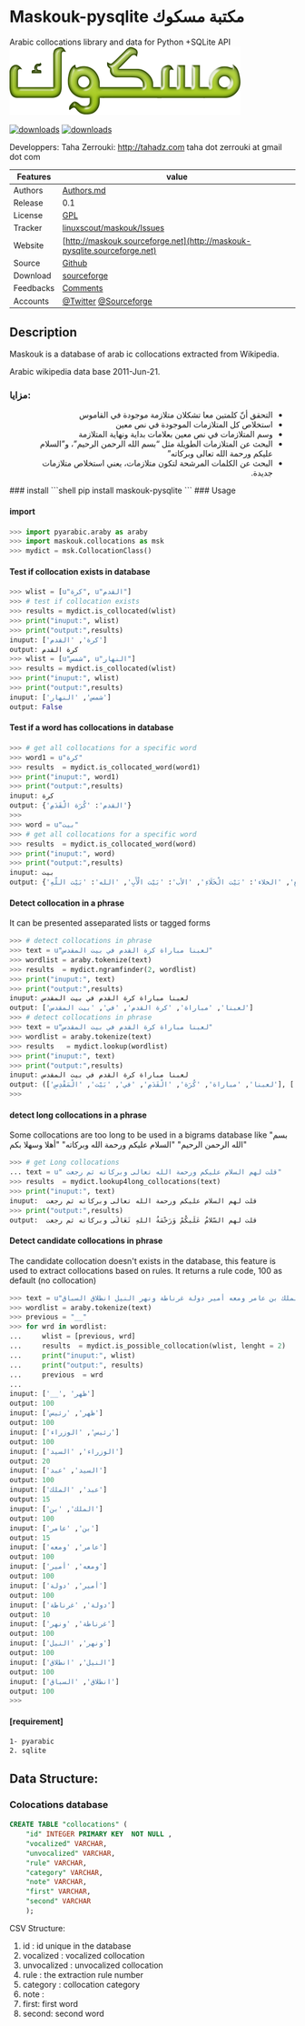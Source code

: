 # Maskouk-pysqlite مكتبة مسكوك


Arabic collocations library and data for Python +SQLite API
![maskouk logo](doc/maskouk_header.png  "maskouk logo")

[![downloads]( https://img.shields.io/sourceforge/dt/maskouk.svg)](http://sourceforge.org/projects/maskouk)
[![downloads]( https://img.shields.io/sourceforge/dm/maskouk.svg)](http://sourceforge.org/projects/maskouk)


  Developpers:  Taha Zerrouki: http://tahadz.com
    taha dot zerrouki at gmail dot com

  
Features |   value
---------|---------------------------------------------------------------------------------
Authors  | [Authors.md](https://github.com/linuxscout/maskouk-pysqlite/master/AUTHORS.md)
Release  | 0.1
License  |[GPL](https://github.com/linuxscout/maskouk-pysqlite/master/LICENSE)
Tracker  |[linuxscout/maskouk/Issues](https://github.com/linuxscout/maskouk-pysqlite/issues)
Website  |[http://maskouk.sourceforge.net](http://maskouk-pysqlite.sourceforge.net)
Source  |[Github](http://github.com/linuxscout/maskouk-pysqlite)
Download  |[sourceforge](http://maskouk.sourceforge.net)
Feedbacks  |[Comments](https://github.com/linuxscout/maskouk-pysqlite/)
Accounts  |[@Twitter](https://twitter.com/linuxscout)  [@Sourceforge](http://sourceforge.net/projects/maskouk/)

## Description

Maskouk is a database of arab ic collocations  extracted from Wikipedia.

Arabic wikipedia data base 2011-Jun-21.

###  مزايا:
<div dir="rtl">

-   التحقق أنّ كلمتين معا تشكلان متلازمة موجودة في القاموس
-   استخلاص كل المتلازمات الموجودة في نص معين
-   وسم المتلازمات في نص معين بعلامات بداية ونهاية المتلازمة
-   البحث عن المتلازمات الطويلة مثل “بسم الله الرحمن الرحيم”، و”السلام عليكم ورحمة الله تعالى وبركاته”
-   البحث عن الكلمات المرشحة لتكون متلازمات، يعني استخلاص متلازمات جديدة.

</div>
### install
```shell
pip install maskouk-pysqlite
```
### Usage

#### import
```python
>>> import pyarabic.araby as araby
>>> import maskouk.collocations as msk
>>> mydict = msk.CollocationClass()
```
#### Test if collocation exists in database
```python
>>> wlist = [u"كرة", u"القدم"]
>>> # test if collocation exists
>>> results = mydict.is_collocated(wlist)
>>> print("inuput:", wlist)
>>> print("output:",results)
inuput: ['كرة', 'القدم']
output: كرة القدم
>>> wlist = [u"شمس", u"النهار"]
>>> results = mydict.is_collocated(wlist)
>>> print("inuput:", wlist)
>>> print("output:",results)
inuput: ['شمس', 'النهار']
output: False
```
#### Test if a word has collocations in database
```python
>>> # get all collocations for a specific word
>>> word1 = u"كرة"
>>> results  = mydict.is_collocated_word(word1)
>>> print("inuput:", word1)
>>> print("output:",results)
inuput: كرة
output: {'القدم': 'كُرَة الْقَدَمِ'}
>>>
>>> word = u"بيت"
>>> # get all collocations for a specific word
>>> results  = mydict.is_collocated_word(word)
>>> print("inuput:", word)
>>> print("output:",results)
inuput: بيت
output: {'العدة': 'بَيْت الْعِدَّةِ', 'المستأجر': 'بَيْت الْمُسْتَأْجِرِ', 'المشتري': 'بَيْتِ الْمُشْتَرِي', 'الرجل': 'بَيْت الرَّجُلِ', 'البناء': 'بَيْت الْبِنَاءِ', 'الزوج': 'بَيْت الزَّوْجِ', 'المال': 'بيت المال', 'المقدس': 'بَيْت الْمَقْدِسِ', 'البائع': 'بَيْت الْبَائِعِ', 'الخلاء': 'بَيْت الْخَلَاءِ', 'الأب': 'بَيْت الْأَبِ', 'الله': 'بَيْت اللّهِ'}
```
#### Detect collocation in a phrase
 It can be presented asseparated lists or tagged forms

```python
>>> # detect collocations in phrase    
>>> text = u"لعبنا مباراة كرة القدم في بيت المقدس"
>>> wordlist = araby.tokenize(text)
>>> results  = mydict.ngramfinder(2, wordlist)
>>> print("inuput:", text)
>>> print("output:",results)
inuput: لعبنا مباراة كرة القدم في بيت المقدس
output: ['لعبنا', 'مباراة', 'كرة القدم', 'في', 'بيت المقدس']
>>> # detect collocations in phrase    
>>> text = u"لعبنا مباراة كرة القدم في بيت المقدس"
>>> wordlist = araby.tokenize(text)
>>> results   = mydict.lookup(wordlist)
>>> print("inuput:", text)
>>> print("output:",results)
inuput: لعبنا مباراة كرة القدم في بيت المقدس
output: (['لعبنا', 'مباراة', 'كُرَة', 'الْقَدَمِ', 'في', 'بَيْت', 'الْمَقْدِسِ'], ['CO', 'CO', 'CB', 'CI', 'CO', 'CB', 'CI'])
>>> 
```
#### detect long collocations in a phrase
Some collocations are too long to be used in a bigrams database like
"بسم الله الرحمن الرحيم"
"السلام عليكم ورحمة الله وبركاته"
"أهلا وسهلا بكم"
```python
>>> # get Long collocations
... text = u" قلت لهم السلام عليكم ورحمة الله تعالى وبركاته ثم رجعت"
>>> results  = mydict.lookup4long_collocations(text)
>>> print("inuput:", text)
inuput:  قلت لهم السلام عليكم ورحمة الله تعالى وبركاته ثم رجعت
>>> print("output:",results)   
output:  قلت لهم السّلامُ عَلَيكُمْ وَرَحْمَةُ اللهِ تَعَالَى وبركاته ثم رجعت
```
#### Detect candidate collocations in phrase
The candidate collocation doesn't exists in the database, this feature is used to extract collocations based on rules.
It returns a rule code, 100 as default (no collocation)
```python
>>> text = u"ظهر رئيس الوزراء السيد عبد الملك بن عامر ومعه أمير دولة غرناطة ونهر النيل انطلاق السباق"
>>> wordlist = araby.tokenize(text)
>>> previous = "__"
>>> for wrd in wordlist:
...     wlist = [previous, wrd]
...     results  = mydict.is_possible_collocation(wlist, lenght = 2)
...     print("inuput:", wlist)
...     print("output:", results)   
...     previous  = wrd
... 
inuput: ['__', 'ظهر']
output: 100
inuput: ['ظهر', 'رئيس']
output: 100
inuput: ['رئيس', 'الوزراء']
output: 100
inuput: ['الوزراء', 'السيد']
output: 20
inuput: ['السيد', 'عبد']
output: 100
inuput: ['عبد', 'الملك']
output: 15
inuput: ['الملك', 'بن']
output: 100
inuput: ['بن', 'عامر']
output: 15
inuput: ['عامر', 'ومعه']
output: 100
inuput: ['ومعه', 'أمير']
output: 100
inuput: ['أمير', 'دولة']
output: 100
inuput: ['دولة', 'غرناطة']
output: 10
inuput: ['غرناطة', 'ونهر']
output: 100
inuput: ['ونهر', 'النيل']
output: 100
inuput: ['النيل', 'انطلاق']
output: 100
inuput: ['انطلاق', 'السباق']
output: 100
>>> 


```
#### [requirement]
  
    1- pyarabic 
    2. sqlite


## Data Structure:
### Colocations database
```sql
CREATE TABLE "collocations" (
    "id" INTEGER PRIMARY KEY  NOT NULL , 
    "vocalized" VARCHAR,
    "unvocalized" VARCHAR,
    "rule" VARCHAR, 
    "category" VARCHAR, 
    "note" VARCHAR,
    "first" VARCHAR,
    "second" VARCHAR
    );
```

CSV Structure:

1.   id             : id unique in the database
2.  vocalized   : vocalized collocation
3.  unvocalized : unvocalized collocation
4.  rule        : the extraction rule number
5.  category    : collocation category
6.  note        : 
7. first: first word
8. second: second word

<!--
### Semantic database
```sql
CREATE TABLE sqlite_sequence(name,seq);
CREATE TABLE "derivations" (
    "id" INTEGER PRIMARY KEY  AUTOINCREMENT  NOT NULL  UNIQUE ,
    "verb" varchar NOT NULL ,
    "transitive" BOOL NOT NULL  DEFAULT 1,
    "derived" VARCHAR NOT NULL ,
    "type" VARCHAR NOT NULL 
 );

```

CSV Structure:

 * Derivattion
1.   id             : id unique in the database
2.  verb    : vocalized collocation
3.  transtive : if the verb is transitive
4.  derived         :  derived word from verb number
5.  type    : type 

* semantic relations

CREATE TABLE "relations" (
    "id" INTEGER PRIMARY KEY  NOT NULL ,
    "first" VARCHAR NOT NULL  DEFAULT ('') ,
    "second" VARCHAR NOT NULL  DEFAULT ('') ,
    "rule" VARCHAR NOT NULL  DEFAULT (0) 
 );
 
 
CSV Structure:

1.   id             : id unique in the database
2. first: first word
3. second: second word
4.  rule        : the extraction rule number
        : 
-->
